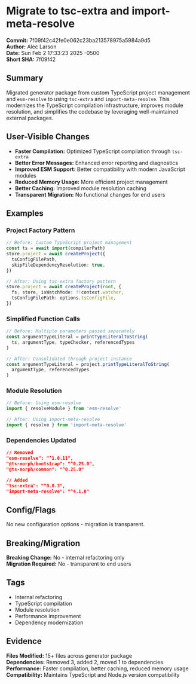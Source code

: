 # Migrate to tsc-extra and import-meta-resolve

**Commit:** 7f09f42c42fe0e062c23ba213578975a5984a9d5  
**Author:** Alec Larson  
**Date:** Sun Feb 2 17:33:23 2025 -0500  
**Short SHA:** 7f09f42

## Summary

Migrated generator package from custom TypeScript project management and `esm-resolve` to using `tsc-extra` and `import-meta-resolve`. This modernizes the TypeScript compilation infrastructure, improves module resolution, and simplifies the codebase by leveraging well-maintained external packages.

## User-Visible Changes

- **Faster Compilation:** Optimized TypeScript compilation through `tsc-extra`
- **Better Error Messages:** Enhanced error reporting and diagnostics
- **Improved ESM Support:** Better compatibility with modern JavaScript modules
- **Reduced Memory Usage:** More efficient project management
- **Better Caching:** Improved module resolution caching
- **Transparent Migration:** No functional changes for end users

## Examples

### Project Factory Pattern
```ts
// Before: Custom TypeScript project management
const ts = await import(compilerPath)
store.project = await createProject({
  tsConfigFilePath,
  skipFileDependencyResolution: true,
})

// After: Using tsc-extra factory pattern
store.project = await createProject(root, {
  fs, store, isWatchMode: !!context.watcher,
  tsConfigFilePath: options.tsConfigFile,
})
```

### Simplified Function Calls
```ts
// Before: Multiple parameters passed separately
const argumentTypeLiteral = printTypeLiteralToString(
  ts, argumentType, typeChecker, referencedTypes
)

// After: Consolidated through project instance
const argumentTypeLiteral = project.printTypeLiteralToString(
  argumentType, referencedTypes
)
```

### Module Resolution
```ts
// Before: Using esm-resolve
import { resolveModule } from 'esm-resolve'

// After: Using import-meta-resolve
import { resolve } from 'import-meta-resolve'
```

### Dependencies Updated
```json
// Removed
"esm-resolve": "^1.0.11",
"@ts-morph/bootstrap": "^0.25.0",
"@ts-morph/common": "^0.25.0"

// Added
"tsc-extra": "^0.0.3",
"import-meta-resolve": "^4.1.0"
```

## Config/Flags

No new configuration options - migration is transparent.

## Breaking/Migration

**Breaking Change:** No - internal refactoring only  
**Migration Required:** No - transparent to end users

## Tags

- Internal refactoring
- TypeScript compilation
- Module resolution
- Performance improvement
- Dependency modernization

## Evidence

**Files Modified:** 15+ files across generator package  
**Dependencies:** Removed 3, added 2, moved 1 to dependencies  
**Performance:** Faster compilation, better caching, reduced memory usage  
**Compatibility:** Maintains TypeScript and Node.js version compatibility